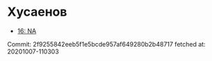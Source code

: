 # Хусаенов
- [16: NA](16.md)

Commit: 2f9255842eeb5f1e5bcde957af649280b2b48717
 fetched at: 20201007-110303
